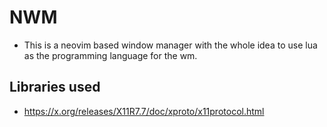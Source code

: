 # NWM
- This is a neovim based window manager with the whole idea to use lua as the programming language for the wm.
## Libraries used
- https://x.org/releases/X11R7.7/doc/xproto/x11protocol.html
